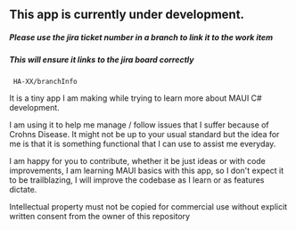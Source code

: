 ## This app is currently under development.

##### Please use the jira ticket number in a branch to link it to the work item
##### This will ensure it links to the jira board correctly
     HA-XX/branchInfo

It is a tiny app I am making while trying to learn more about MAUI C# development.

I am using it to help me manage / follow issues that I suffer because of Crohns Disease. It might not be up to your usual standard but the idea for me is that it is something functional that I can use to assist me everyday.

I am happy for you to contribute, whether it be just ideas or with code improvements, I am learning MAUI basics with this app, so I don't expect it to be trailblazing, I will improve the codebase as I learn or as features dictate.

Intellectual property must not be copied for commercial use without explicit written consent from the owner of this repository
